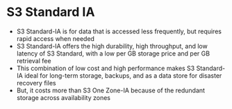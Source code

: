 
# S3 Standard IA
- S3 Standard-IA is for data that is accessed less frequently, but requires rapid access when needed
- S3 Standard-IA offers the high durability, high throughput, and low latency of S3 Standard, with a low per GB storage 
  price and per GB retrieval fee
- This combination of low cost and high performance makes S3 Standard-IA ideal for long-term storage, backups, and as a 
  data store for disaster recovery files
- But, it costs more than S3 One Zone-IA because of the redundant storage across availability zones